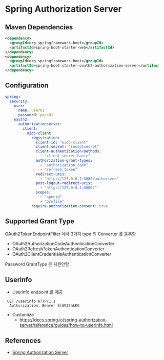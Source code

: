 Spring Authorization Server
====================

## Maven Dependencies

```xml
<dependency>
  <groupId>org.springframework.boot</groupId>
  <artifactId>spring-boot-starter-web</artifactId>
</dependency>
<dependency>
  <groupId>org.springframework.boot</groupId>
  <artifactId>spring-boot-starter-oauth2-authorization-server</artifactId>
</dependency>
```

## Configuration

```yaml
spring:
  security:
    user:
      name: user01
      password: pass01
    oauth2:
      authorizationserver:
        client:
          oidc-client:
            registration:
              client-id: "oidc-client"
              client-secret: "{noop}secret"
              client-authentication-methods:
                - "client_secret_basic"
              authorization-grant-types:
                - "authorization_code"
                - "refresh_token"
              redirect-uris:
                - "http://127.0.0.1:8080/authorized"
              post-logout-redirect-uris:
                - "http://127.0.0.1:8080/"
              scopes:
                - "openid"
                - "profile"
            require-authorization-consent: true
```

## Supported Grant Type
OAuth2TokenEndpointFilter 에서 3가지 type 의 Converter 를 등록함
- OAuth2AuthorizationCodeAuthenticationConverter
- OAuth2RefreshTokenAuthenticationConverter
- OAuth2ClientCredentialsAuthenticationConverter

Password GrantType 은 지원안함

## Userinfo
- Userinfo endpoint 를 제공
```text
 GET /userinfo HTTP/1.1
  Authorization: Bearer SlAV32hkKG
```
- Customize
  - https://docs.spring.io/spring-authorization-server/reference/guides/how-to-userinfo.html


## References
- [Spring Authorization Server](https://docs.spring.io/spring-authorization-server/reference/index.html)
